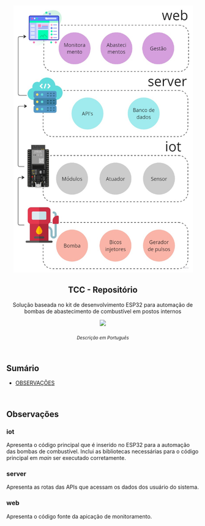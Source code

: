<p align="center">
  <img src=".assets/topologia.jpg" height="700">
  <h2 align="center">TCC - Repositório</h2>
  <p align="center">Solução baseada no kit de desenvolvimento ESP32 para automação de bombas de abastecimento de combustível em postos internos<p>
  
  <p align="center">
    <a href="https://drive.google.com/file/d/1FqV_F_vm_5pQEgPEcDSI5t4S6yIWn7tD/view?usp=sharing">
    	<img src="https://img.shields.io/badge/-Monografia-lightgrey"/>
    </a>
  </p>
</p>

<p align="center">
	<sub>
		<i>Descrição em Português</i>
	</sub>
</p>

<br>

## Sumário

- [OBSERVAÇÕES](#Inicio)

<br>

## Observações
### iot
Apresenta o código principal que é inserido no ESP32 para a automação das bombas de combustível. Inclui as bibliotecas necessárias para o código principal em _main_ ser executado corretamente.

### server
Apresenta as rotas das APIs que acessam os dados dos usuário do sistema.

### web
Apresenta o código fonte da apicação de monitoramento.

<br>

